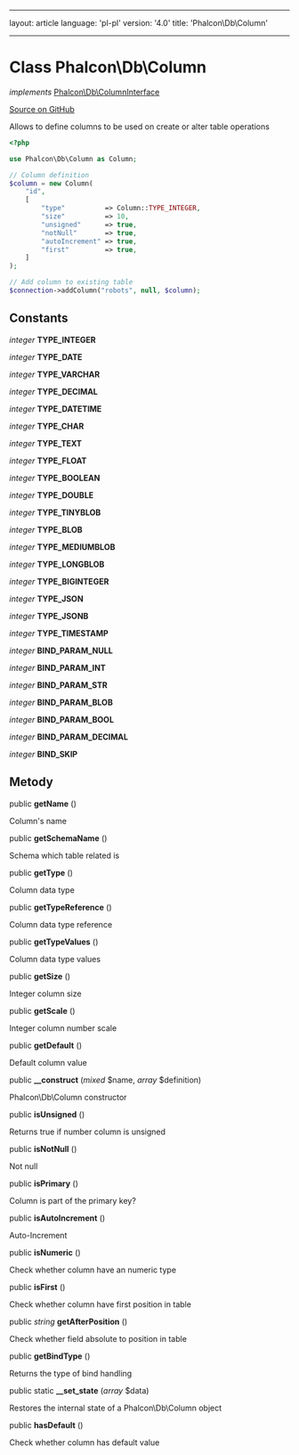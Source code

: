 * * *

layout: article language: 'pl-pl' version: '4.0' title: 'Phalcon\Db\Column'

* * *

# Class **Phalcon\Db\Column**

*implements* [Phalcon\Db\ColumnInterface](Phalcon_Db_ColumnInterface)

<a href="https://github.com/phalcon/cphalcon/tree/v4.0.0/phalcon/db/column.zep" class="btn btn-default btn-sm">Source on GitHub</a>

Allows to define columns to be used on create or alter table operations

```php
<?php

use Phalcon\Db\Column as Column;

// Column definition
$column = new Column(
    "id",
    [
        "type"          => Column::TYPE_INTEGER,
        "size"          => 10,
        "unsigned"      => true,
        "notNull"       => true,
        "autoIncrement" => true,
        "first"         => true,
    ]
);

// Add column to existing table
$connection->addColumn("robots", null, $column);

```

## Constants

*integer* **TYPE_INTEGER**

*integer* **TYPE_DATE**

*integer* **TYPE_VARCHAR**

*integer* **TYPE_DECIMAL**

*integer* **TYPE_DATETIME**

*integer* **TYPE_CHAR**

*integer* **TYPE_TEXT**

*integer* **TYPE_FLOAT**

*integer* **TYPE_BOOLEAN**

*integer* **TYPE_DOUBLE**

*integer* **TYPE_TINYBLOB**

*integer* **TYPE_BLOB**

*integer* **TYPE_MEDIUMBLOB**

*integer* **TYPE_LONGBLOB**

*integer* **TYPE_BIGINTEGER**

*integer* **TYPE_JSON**

*integer* **TYPE_JSONB**

*integer* **TYPE_TIMESTAMP**

*integer* **BIND_PARAM_NULL**

*integer* **BIND_PARAM_INT**

*integer* **BIND_PARAM_STR**

*integer* **BIND_PARAM_BLOB**

*integer* **BIND_PARAM_BOOL**

*integer* **BIND_PARAM_DECIMAL**

*integer* **BIND_SKIP**

## Metody

public **getName** ()

Column's name

public **getSchemaName** ()

Schema which table related is

public **getType** ()

Column data type

public **getTypeReference** ()

Column data type reference

public **getTypeValues** ()

Column data type values

public **getSize** ()

Integer column size

public **getScale** ()

Integer column number scale

public **getDefault** ()

Default column value

public **__construct** (*mixed* $name, *array* $definition)

Phalcon\Db\Column constructor

public **isUnsigned** ()

Returns true if number column is unsigned

public **isNotNull** ()

Not null

public **isPrimary** ()

Column is part of the primary key?

public **isAutoIncrement** ()

Auto-Increment

public **isNumeric** ()

Check whether column have an numeric type

public **isFirst** ()

Check whether column have first position in table

public *string* **getAfterPosition** ()

Check whether field absolute to position in table

public **getBindType** ()

Returns the type of bind handling

public static **__set_state** (*array* $data)

Restores the internal state of a Phalcon\Db\Column object

public **hasDefault** ()

Check whether column has default value